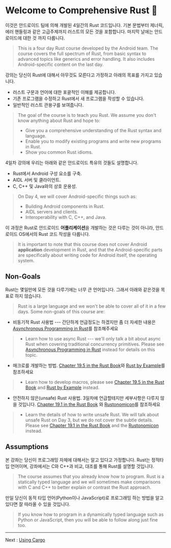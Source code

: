 # Welcome to Comprehensive Rust 🦀

이것은 안드로이드 팀에 의해 개발된 4일간의 Rust 코드입니다. 
기본 문법부터 제너릭, 에러 핸들링과 같은 고급주제까지 러스트의 모든 것을 포함합니다.
마지막 날에는 안드로이드에 대한 것 까지 다룹니다.
> This is a four day Rust course developed by the Android team. The course covers
> the full spectrum of Rust, from basic syntax to advanced topics like generics
> and error handling. It also includes Android-specific content on the last day.

강의는 당신이 Rust에 대해서 아무것도 모른다고 가정하고 아래의 목표를 가지고 있습니다. 
* 러스트 구문과 언어에 대한 포괄적인 이해를 제공합니다.
* 기존 프로그램을 수정하고 Rust에서 새 프로그램을 작성할 수 있습니다.
* 일반적인 러스트 관용구를 보여줍니다.
> The goal of the course is to teach you Rust. We assume you don't know anything
> about Rust and hope to:
> * Give you a comprehensive understanding of the Rust syntax and language.
> * Enable you to modify existing programs and write new programs in Rust.
> * Show you common Rust idioms.

4일차 강의에 우리는 아래와 같은 안드로이드 특유의 것들도 설명합니다.
* Rust에서 Android 구성 요소를 구축.
* AIDL 서버 및 클라이언트.
* C, C++ 및 Java와의 상호 운용성.
> On Day 4, we will cover Android-specific things such as:
> * Building Android components in Rust.
> * AIDL servers and clients.
> * Interoperability with C, C++, and Java.

이 과정은 Rust로 안드로이드 **어플리케이션**을 개발하는 것은 다루는 것이 아니라,
안드로이드 OS에서의 Rust 코드 작성을 다룹니다.
> It is important to note that this course does not cover Android **application** 
> development in Rust, and that the Android-specific parts are specifically about
> writing code for Android itself, the operating system. 

## Non-Goals

Rust는 몇일만에 모든 것을 다루기에는 너무 큰 언어입니다. 그래서 아래와 같은것을 목표로 하지 않습니다.
> Rust is a large language and we won't be able to cover all of it in a few days.
> Some non-goals of this course are:

* 비동기적 Rust 사용법 --- 간단하게 언급정도는 하겠지만 좀 더 자세한 내용은 [Asynchronous
  Programming in Rust](https://rust-lang.github.io/async-book/)를 참조해주세요
> * Learn how to use async Rust --- we'll only talk a bit about async Rust when
>   covering traditional concurrency primitives. Please see [Asynchronous
>   Programming in Rust](https://rust-lang.github.io/async-book/) instead for
>   details on this topic.
* 매크로를 개발하는 방법. [Chapter 19.5 in the Rust Book](https://doc.rust-lang.org/book/ch19-06-macros.html)와 [Rust by Example](https://doc.rust-lang.org/rust-by-example/macros.html)를 참조하세요
> * Learn how to develop macros, please see [Chapter 19.5 in the Rust
>   Book](https://doc.rust-lang.org/book/ch19-06-macros.html) and [Rust by
>   Example](https://doc.rust-lang.org/rust-by-example/macros.html) instead.
* 안전하지 않은(unsafe) Rust 사용법. 3일차에 언급할테지만 세부사항은 다루지 않을 것입니다. 
  [Chapter 19.1 in the Rust Book](https://doc.rust-lang.org/book/ch19-01-unsafe-rust.html) 와
  [Rustonomicon](https://doc.rust-lang.org/nomicon/)를 참조하세요
> * Learn the details of how to write unsafe Rust. We will talk about unsafe Rust
>   on Day 3, but we do not cover the subtle details. Please see [Chapter 19.1 in
>   the Rust Book](https://doc.rust-lang.org/book/ch19-01-unsafe-rust.html) and
>   the [Rustonomicon](https://doc.rust-lang.org/nomicon/) instead.

## Assumptions

본 강좌는 당신이 프로그래밍 자체에 대해서는 알고 있다고 가정합니다. 
Rust는 정적타입 언어이며, 강좌에서는 C와 C++과 비교, 대조를 통해 Rust를 설명할 것입니다.
> The course assumes that you already know how to program. Rust is a statically
> typed language and we will sometimes make comparisons with C and C++ to better
> explain or contrast the Rust approach.

만일 당신이 동적 타입 언어(Python이나 JavaScript)로 프로그래밍 하는 방법을 알고 있다면 잘 따라올 수 있을 것입니다. 
> If you know how to program in a dynamically typed language such as Python or
> JavaScript, then you will be able to follow along just fine too.

----

Next : [Using Cargo](src/cargo.md)

